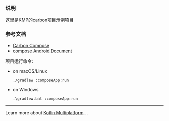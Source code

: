 
### 说明
这里是KMP的carbon项目示例项目
### 参考文档
- [Carbon Compose](https://gabrieldrn.github.io/carbon-compose/)
- [compose Android Document](https://developer.android.com/develop/ui/compose/documentation?hl=zh-cn)

项目运行命令:
- on macOS/Linux
  ```shell
  ./gradlew :composeApp:run
  ```
- on Windows
  ```shell
  .\gradlew.bat :composeApp:run
  ```

---

Learn more about [Kotlin Multiplatform](https://www.jetbrains.com/help/kotlin-multiplatform-dev/get-started.html)…